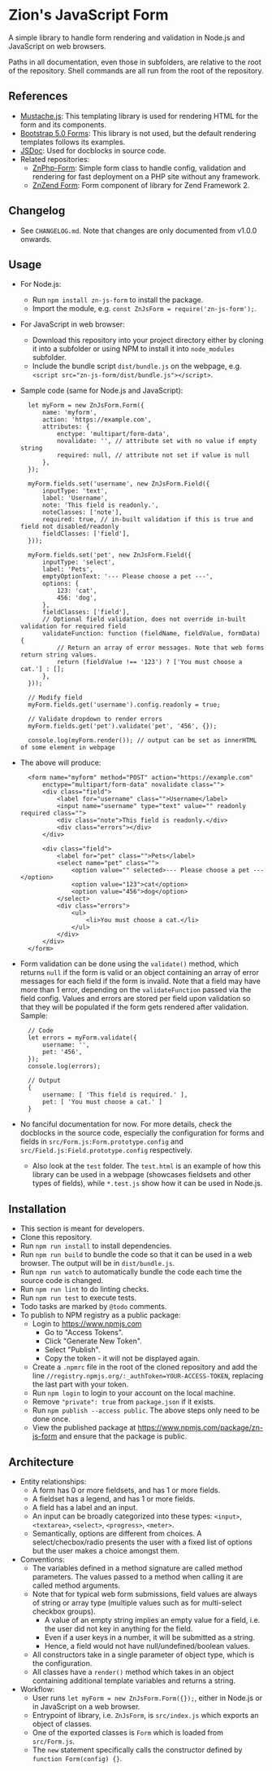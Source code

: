 # Zion's JavaScript Form

A simple library to handle form rendering and validation in Node.js and
JavaScript on web browsers.

Paths in all documentation, even those in subfolders, are relative to the root
of the repository. Shell commands are all run from the root of the repository.

## References
- [Mustache.js](https://github.com/janl/mustache.js): This templating library
  is used for rendering HTML for the form and its components.
- [Bootstrap 5.0 Forms](https://getbootstrap.com/docs/5.0/forms/overview/): This
  library is not used, but the default rendering templates follows its examples.
- [JSDoc](https://jsdoc.app): Used for docblocks in source code.
- Related repositories:
    + [ZnPhp-Form](https://github.com/zionsg/ZnPhp-Form):
      Simple form class to handle config, validation and rendering for fast
      deployment on a PHP site without any framework.
    + [ZnZend Form](https://github.com/zionsg/ZnZend/tree/master/src/Form):
      Form component of library for Zend Framework 2.

## Changelog
- See `CHANGELOG.md`. Note that changes are only documented from v1.0.0 onwards.

## Usage
- For Node.js:
    + Run `npm install zn-js-form` to install the package.
    + Import the module, e.g. `const ZnJsForm = require('zn-js-form');`.
- For JavaScript in web browser:
    + Download this repository into your project directory either by cloning
      it into a subfolder or using NPM to install it into `node_modules`
      subfolder.
    + Include the bundle script `dist/bundle.js` on the webpage, e.g.
      `<script src="zn-js-form/dist/bundle.js"></script>`.
- Sample code (same for Node.js and JavaScript):

        let myForm = new ZnJsForm.Form({
            name: 'myform',
            action: 'https://example.com',
            attributes: {
                enctype: 'multipart/form-data',
                novalidate: '', // attribute set with no value if empty string
                required: null, // attribute not set if value is null
            },
        });

        myForm.fields.set('username', new ZnJsForm.Field({
            inputType: 'text',
            label: 'Username',
            note: 'This field is readonly.',
            noteClasses: ['note'],
            required: true, // in-built validation if this is true and field not disabled/readonly
            fieldClasses: ['field'],
        }));

        myForm.fields.set('pet', new ZnJsForm.Field({
            inputType: 'select',
            label: 'Pets',
            emptyOptionText: '--- Please choose a pet ---',
            options: {
                123: 'cat',
                456: 'dog',
            },
            fieldClasses: ['field'],
            // Optional field validation, does not override in-built validation for required field
            validateFunction: function (fieldName, fieldValue, formData) {
                // Return an array of error messages. Note that web forms return string values.
                return (fieldValue !== '123') ? ['You must choose a cat.'] : [];
            },
        }));

        // Modify field
        myForm.fields.get('username').config.readonly = true;

        // Validate dropdown to render errors
        myForm.fields.get('pet').validate('pet', '456', {});

        console.log(myForm.render()); // output can be set as innerHTML of some element in webpage

- The above will produce:

        <form name="myform" method="POST" action="https://example.com"
            enctype="multipart/form-data" novalidate class="">
            <div class="field">
                <label for="username" class="">Username</label>
                <input name="username" type="text" value="" readonly required class="">
                <div class="note">This field is readonly.</div>
                <div class="errors"></div>
            </div>

            <div class="field">
                <label for="pet" class="">Pets</label>
                <select name="pet" class="">
                    <option value="" selected>--- Please choose a pet ---</option>
                    <option value="123">cat</option>
                    <option value="456">dog</option>
                </select>
                <div class="errors">
                    <ul>
                        <li>You must choose a cat.</li>
                    </ul>
                </div>
            </div>
        </form>

- Form validation can be done using the `validate()` method, which returns
  `null` if the form is valid or an object containing an array of error messages
  for each field if the form is invalid. Note that a field may have more than
  1 error, depending on the `validateFunction` passed via the field config.
  Values and errors are stored per field upon validation so that they will
  be populated if the form gets rendered after validation.
  Sample:

        // Code
        let errors = myForm.validate({
            username: '',
            pet: '456',
        });
        console.log(errors);

        // Output
        {
            username: [ 'This field is required.' ],
            pet: [ 'You must choose a cat.' ]
        }

- No fanciful documentation for now. For more details, check the docblocks
  in the source code, especially the configuration for forms and fields in
  `src/Form.js:Form.prototype.config` and `src/Field.js:Field.prototype.config`
  respectively.
    + Also look at the `test` folder. The `test.html` is an example of how
      this library can be used in a webpage (showcases fieldsets and other
      types of fields), while `*.test.js` show how it can be used in Node.js.

## Installation
- This section is meant for developers.
- Clone this repository.
- Run `npm run install` to install dependencies.
- Run `npm run build` to bundle the code so that it can be used
  in a web browser. The output will be in `dist/bundle.js`.
- Run `npm run watch` to automatically bundle the code each time the source
  code is changed.
- Run `npm run lint` to do linting checks.
- Run `npm run test` to execute tests.
- Todo tasks are marked by `@todo` comments.
- To publish to NPM registry as a public package:
    + Login to https://www.npmjs.com
        * Go to "Access Tokens".
        * Click "Generate New Token".
        * Select "Publish".
        * Copy the token - it will not be displayed again.
    - Create a `.npmrc` file in the root of the cloned repository and add the
      line `//registry.npmjs.org/:_authToken=YOUR-ACCESS-TOKEN`, replacing the
      last part with your token.
    + Run `npm login` to login to your account on the local machine.
    + Remove `"private": true` from `package.json` if it exists.
    + Run `npm publish --access public`. The above steps only need to be done
      once.
    + View the published package at https://www.npmjs.com/package/zn-js-form
      and ensure that the package is public.

## Architecture
- Entity relationships:
    + A form has 0 or more fieldsets, and has 1 or more fields.
    + A fieldset has a legend, and has 1 or more fields.
    + A field has a label and an input.
    + An input can be broadly categorized into these types:
      `<input>`, `<textarea>`, `<select>`, `<progress>`, `<meter>`.
    + Semantically, options are different from choices. A select/checbox/radio
      presents the user with a fixed list of options but the user makes a choice
      amongst them.
- Conventions:
    + The variables defined in a method signature are called method parameters.
      The values passed to a method when calling it are called method arguments.
    + Note that for typical web form submissions, field values are always
      of string or array type (multiple values such as for multi-select
      checkbox groups).
        * A value of an empty string implies an empty value for a field, i.e.
          the user did not key in anything for the field.
        * Even if a user keys in a number, it will be submitted as a string.
        * Hence, a field would not have null/undefined/boolean values.
    + All constructors take in a single parameter of object type, which is
      the configuration.
    + All classes have a `render()` method which takes in an object containing
      additional template variables and returns a string.
- Workflow:
    + User runs `let myForm = new ZnJsForm.Form({});`,
      either in Node.js or in JavaScript on a web browser.
    + Entrypoint of library, i.e. `ZnJsForm`, is `src/index.js` which exports
      an object of classes.
    + One of the exported classes is `Form` which is loaded from `src/Form.js`.
    + The `new` statement specifically calls the constructor defined by
      `function Form(config) {}`.
